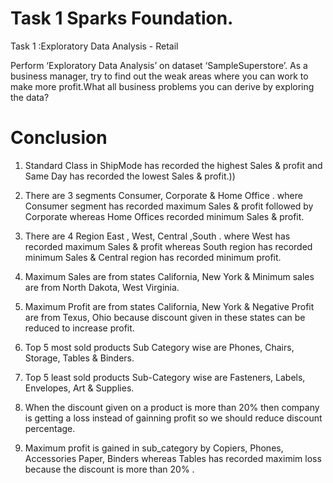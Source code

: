 # Task 1 Sparks Foundation.

Task 1 :Exploratory Data Analysis - Retail

Perform ‘Exploratory Data Analysis’ on dataset ‘SampleSuperstore’. As a business manager, try to find out the weak areas where you can work to make more profit.What all business problems you can derive by exploring the data?

# Conclusion

1) Standard Class in ShipMode has recorded the highest Sales & profit and Same Day has recorded the lowest Sales & profit.))

2) There are 3 segments Consumer, Corporate & Home Office . where Consumer segment has recorded maximum Sales & profit followed by Corporate whereas Home Offices recorded minimum Sales & profit.

3) There are 4 Region East , West, Central ,South . where West has recorded maximum Sales & profit whereas South region has recorded minimum Sales & Central region has      recorded minimum profit.

4) Maximum Sales are from states California, New York & Minimum sales are from North Dakota, West Virginia.

5) Maximum Profit are from states California, New York & Negative Profit are from Texus, Ohio because discount given in these states can be reduced to increase profit.

6) Top 5 most sold products Sub Category wise are Phones, Chairs, Storage, Tables & Binders.

7) Top 5 least sold products Sub-Category wise are Fasteners, Labels, Envelopes, Art & Supplies.

8) When the discount given on a product is more than 20% then company is getting a loss instead of gainning profit so we should reduce discount percentage.

9) Maximum profit is gained in sub_category by Copiers, Phones, Accessories Paper, Binders whereas Tables has recorded maximim loss because the discount is more than 20% .
